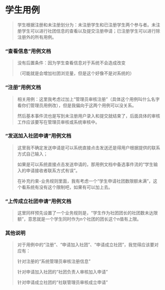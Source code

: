 # 学生用例

> 学生根据注册和未注册划分为：未注册学生和已注册学生两个参与者。未注册学生可以进行社团信息的查看以及提交注册申请；已注册学生可以进行除注册外的所有用例。

### “查看信息”用例文档

> 没有后置条件：因为学生查看信息对于系统不会造成改变
>
> （可能就是会增加社团浏览量，但是这个好像不是对系统的）

### “注册”用例文档

> 相关用例：这里我考虑过加上“管理员审核注册”（具体这个用例叫什么名字看你们管理员用例改），但是我偏向于这两个用例可以没关系。
>
> 然后基本事件流也是写到未注册用户录入和提交就结束了，后面具体的审核工作应该要写在管理员审核或系统审核中。

### “发送加入社团申请”用例文档

> 这里我不确定发送申请是可以系统直接点击发送还是得用户根据提供的联系方式自己输入；
>
> 如果是可以系统直接点击发送申请的，那用例文档中备选事件流的“学生输入的申请接收者联系方式有误”。
>
> 在补充约束-业务规则里面，我有考虑一个“学生申请社团数限额未满”，这个看系统有没有这个限制吧，如果有可以加上去。

### “上传成立社团申请”用例文档

> 这里同样预先设置了一个业务规则是，“学生作为社团团长的社团数未达限额”，意思就是一个学生同时作为n个社团的团长这个n值有上限。

### 其他说明

> 对于用例中的“注册”、“申请加入社团”、“申请成立社团”，我觉得应该要对应有：
>
> 针对注册的“系统管理员审核注册信息”
>
> 针对申请加入社团的“社团负责人审核加入申请”
>
> 针对申请成立社团的“社联管理员审核成立申请”